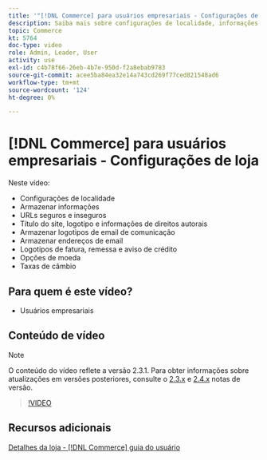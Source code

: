 ```yaml
---
title: '"[!DNL Commerce] para usuários empresariais - Configurações de loja"'
description: Saiba mais sobre configurações de localidade, informações de armazenamento, URLs seguros e inseguros, título do site, logotipo, informações de copyright, logotipos de email de comunicação, endereços de email de loja, opções de moeda e taxas de moeda.
topic: Commerce
kt: 5764
doc-type: video
role: Admin, Leader, User
activity: use
exl-id: c4b78f66-26eb-4b7e-950d-f2a8ebab9783
source-git-commit: acee5ba84ea32e14a743cd269f77ced821548ad6
workflow-type: tm+mt
source-wordcount: '124'
ht-degree: 0%

---
```


# [!DNL Commerce] para usuários empresariais - Configurações de loja

Neste vídeo:

- Configurações de localidade
- Armazenar informações
- URLs seguros e inseguros
- Título do site, logotipo e informações de direitos autorais
- Armazenar logotipos de email de comunicação
- Armazenar endereços de email
- Logotipos de fatura, remessa e aviso de crédito
- Opções de moeda
- Taxas de câmbio

## Para quem é este vídeo?

- Usuários empresariais

## Conteúdo de vídeo

>[!NOTE]
>
>O conteúdo do vídeo reflete a versão 2.3.1. Para obter informações sobre atualizações em versões posteriores, consulte o [ 2.3.x](https://devdocs.magento.com/guides/v2.3/release-notes/bk-release-notes.html) e [2.4.x](https://devdocs.magento.com/guides/v2.4/release-notes/bk-release-notes.html) notas de versão.

>[!VIDEO](https://video.tv.adobe.com/v/35949?quality=12&learn=on)

## Recursos adicionais

[Detalhes da loja - [!DNL Commerce] guia do usuário](https://docs.magento.com/user-guide/stores/store-details.html)

